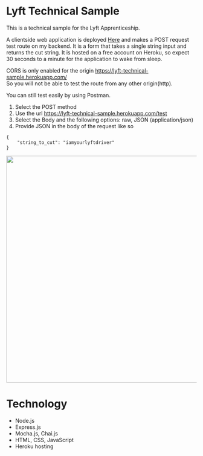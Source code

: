 # Lyft Technical Sample

This is a technical sample for the Lyft Apprenticeship.

A clientside web application is deployed [Here](https://lyft-technical-sample.herokuapp.com/) and makes a POST request test route on my backend. It is a form that takes a single string input and returns the cut string. It is hosted on a free account on Heroku, so expect 30 seconds to a minute for the application to wake from sleep.

CORS is only enabled for the origin https://lyft-technical-sample.herokuapp.com/ <br>
So you will not be able to test the route from any other origin(http).

You can still test easily by using Postman.
1. Select the POST method
2. Use the url https://lyft-technical-sample.herokuapp.com/test
3. Select the Body and the following options: raw, JSON (application/json)
4. Provide JSON in the body of the request like so
```
{
    "string_to_cut": "iamyourlyftdriver"
}
```

<div align="center">
  <img src="https://i.imgur.com/52sFtcX.png" width="800px" height="600px">
</div>

# Technology
 - Node.js 
 - Express.js
 - Mocha.js, Chai.js
 - HTML, CSS, JavaScript
 - Heroku hosting
